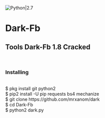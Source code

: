 ![Python|2.7](https://img.shields.io/badge/Python-2.7-blue.svg)
# Dark-Fb
<h2>Tools Dark-Fb 1.8 Cracked</h3><br>
<h3>Installing</h3><br>
$ pkg install git python2<br>
$ pip2 install -U pip requests bs4 mechanize<br>
$ git clone https://github.com/mrxanom/dark<br>
$ cd Dark-Fb<br>
$ python2 dark.py<br>
